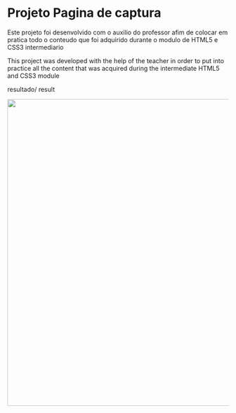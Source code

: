 <h1> Projeto Pagina de captura</h1>


<p> Este projeto foi desenvolvido com o auxilio do professor afim de colocar em pratica todo o conteudo que foi adquirido durante o modulo de HTML5 e CSS3 intermediario </p> 

<p> This project was developed with the help of the teacher in order to put into practice all the content that was acquired during the intermediate HTML5 and CSS3 module</p>


resultado/ result

<div align= "center">
<img src="https://user-images.githubusercontent.com/111013228/186487638-9b80c789-66af-4800-8b6e-5da38d5f9399.PNG" width="700px"/>
</div>


